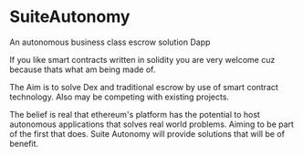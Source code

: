 # SuiteAutonomy
An autonomous business class escrow solution Dapp

If you like smart contracts written in solidity you are very welcome cuz because thats what am being made of. 

The Aim is to solve Dex and traditional escrow by use of smart contract technology. Also may be competing with existing projects.

The belief is real that ethereum's platform has the potential to host autonomous applications that solves real world problems. Aiming to be part of the first that does. Suite Autonomy will provide solutions that will be of benefit. 
